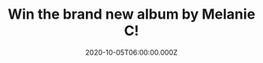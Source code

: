 ---
campaign-uuid: "c-2d7c47a4-cbcd-4317-8946-3251f426eb77"
type: "Competition"
category: "Music"
date: "2020-10-05T06:00:00.000Z"
end-date: "2020-11-05T23:59:00.000Z"
disable-form: false
is_promoted: false
has_entry_page: true
title: "Win the brand new album by Melanie C!"
competition-description: "<p>A vital voice in the modern discourse on depression,\
  \ body positivity, and the LGBTQ community, Melanie C is back with an amazing album\
  \ you should not miss. Some of the key writers of the moment have teamed up to work\
  \ with her such as Rae Morris and Fryars.</p>\n<p>Click below for a chance to win\
  \ and discover all of her songs now.</p>\n"
hero-header: "Win the brand new album by Melanie C!"
terms-confirmation: "N/A"
banner-img: "https://assets.expresslyapp.com/asset-2d96d2a8-7089-4192-9054-f909a943e049.jpg"
logo-left-href: "http://club.expressly.io"
logo-left-image: "https://assets.expresslyapp.com/asset-8cf13183-4236-4e4d-b8dd-a1eff9bcea94.jpg"
logo-left-title: "Expressly club"
bg-image-hero: "https://assets.expresslyapp.com/asset-121f5af5-25e7-49f1-b72f-2796d6ee5cdd.jpg"
bg-image-first: "https://assets.expresslyapp.com/asset-317e0b63-1ec2-4418-8e8e-50c9f3f85d98.jpg"
section1-content: "<p>’Melanie C’ is an invigorating, uplifting record that not only\
  \ serves as its creator’s best work in decades, but as a source of much-needed strength\
  \ and positivity. She’s a vital voice is the modern discourse on depression, body\
  \ positivity and the LGBTQ community and to make this amazing album happen she has\
  \ teamed up with incredible people such as Rae Morris and Fryars.</p>\n<p>Click\
  \ below and it could be yours.</p>\n"
entry-title: "Win the brand new album by Melanie C!"
entry-content: "<p>Enter the draw to winthe brand new album by Melanie C by completing\
  \ the form below before 23:59 on the 5th of November  2020.</p>\n"
has-winner: false
prize-description: "The brand new album by Melanie C!"
special-conditions: "Multiple entries are allowed up to one every day.\r\n\r\nThis\
  \ competition is also available on: https://aaa.nme.com/competitions/melanie-c-album-giveaway"
country-restrictions:
- "GB"
---